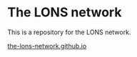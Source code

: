 # The LONS network 

This is a repository for the LONS network.


[the-lons-network.github.io](https://the-lons-network.github.io)
